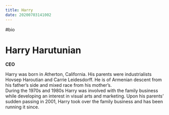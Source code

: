 ```yaml
---
title: Harry
date: 20200703141002
---
```

#bio

# Harry Harutunian
**CEO**

Harry was born in Atherton, California. His parents were industrialists Hovsep Haroutian and Carrie Leidesdorff. He is of Armenian descent from his father’s side and mixed race from his mother’s.  
During the 1970s and 1980s Harry was involved with the family business while developing an interest in visual arts and marketing. Upon his parents’ sudden passing in 2001, Harry took over the family business and has been running it since.